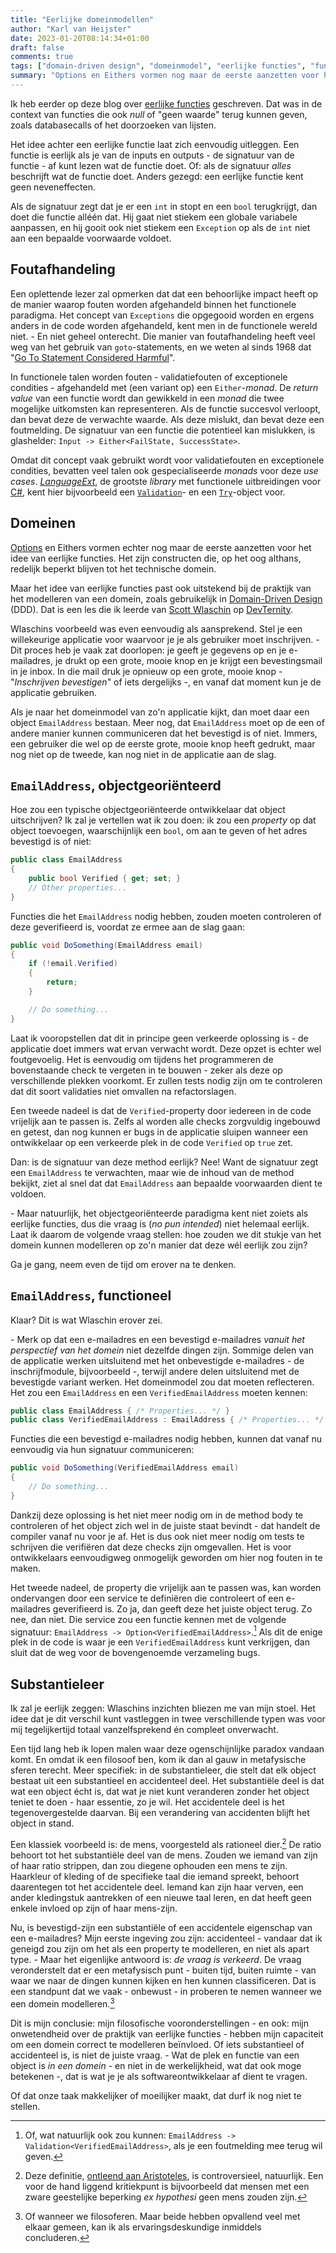 ```yaml
---
title: "Eerlijke domeinmodellen"
author: "Karl van Heijster"
date: 2023-01-20T08:14:34+01:00
draft: false
comments: true
tags: ["domain-driven design", "domeinmodel", "eerlijke functies", "functioneel programmeren", "leermoment", "modelleren", "monads", "objectgeoriënteerd programmeren", "options", "properties"]
summary: "Options en Eithers vormen nog maar de eerste aanzetten voor het idee van eerlijke functies. Het zijn constructen die, op het oog althans, redelijk beperkt blijven tot het technische domein. Maar het idee van eerlijke functies past ook uitstekend bij de praktijk van het modelleren van een domein, zoals gebruikelijk in Domain-Driven Design. Dat is een les die ik leerde van Scott Wlaschin op DevTernity."
---
```


Ik heb eerder op deze blog over [eerlijke functies](/blog/22/07/wat-zijn-eerlijke-functies/) geschreven. Dat was in de context van functies die ook *null* of "geen waarde" terug kunnen geven, zoals databasecalls of het doorzoeken van lijsten.


Het idee achter een eerlijke functie laat zich eenvoudig uitleggen. Een functie is eerlijk als je van de inputs en outputs - de signatuur van de functie - af kunt lezen wat de functie doet. Of: als de signatuur *alles* beschrijft wat de functie doet. Anders gezegd: een eerlijke functie kent geen neveneffecten.


Als de signatuur zegt dat je er een `int` in stopt en een `bool` terugkrijgt, dan doet die functie alléén dat. Hij gaat niet stiekem een globale variabele aanpassen, en hij gooit ook niet stiekem een `Exception` op als de `int` niet aan een bepaalde voorwaarde voldoet.


## Foutafhandeling


Een oplettende lezer zal opmerken dat dat een behoorlijke impact heeft op de manier waarop fouten worden afgehandeld binnen het functionele paradigma. Het concept van `Exceptions` die opgegooid worden en ergens anders in de code worden afgehandeld, kent men in de functionele wereld niet. - En niet geheel onterecht. Die manier van foutafhandeling heeft veel weg van het gebruik van `goto`-statements, en we weten al sinds 1968 dat "[Go To Statement Considered Harmful](https://homepages.cwi.nl/~storm/teaching/reader/Dijkstra68.pdf)".


In functionele talen worden fouten - validatiefouten of exceptionele condities - afgehandeld met (een variant op) een `Either`-*monad*. De *return value* van een functie wordt dan gewikkeld in een *monad* die twee mogelijke uitkomsten kan representeren. Als de functie succesvol verloopt, dan bevat deze de verwachte waarde. Als deze mislukt, dan bevat deze een foutmelding. De signatuur van een functie die potentieel kan mislukken, is glashelder: `Input -> Either<FailState, SuccessState>`. 


Omdat dit concept vaak gebruikt wordt voor validatiefouten en exceptionele condities, bevatten veel talen ook gespecialiseerde *monads* voor deze *use cases*. [*LanguageExt*](https://github.com/louthy/language-ext), de grootste *library* met functionele uitbreidingen voor [C#](https://learn.microsoft.com/en-us/dotnet/csharp/), kent hier bijvoorbeeld een [`Validation`](https://louthy.github.io/language-ext/LanguageExt.Core/Monads/Alternative%20Value%20Monads/Validation/index.html)- en een [`Try`](https://louthy.github.io/language-ext/LanguageExt.Core/Monads/Alternative%20Value%20Monads/Try/Try/index.html)-object voor.


## Domeinen


[Options](/blog/22/08/spelen-met-options/) en Eithers vormen echter nog maar de eerste aanzetten voor het idee van eerlijke functies. Het zijn constructen die, op het oog althans, redelijk beperkt blijven tot het technische domein.


Maar het idee van eerlijke functies past ook uitstekend bij de praktijk van het modelleren van een domein, zoals gebruikelijk in [Domain-Driven Design](https://en.wikipedia.org/wiki/Domain-driven_design) (DDD). Dat is een les die ik leerde van [Scott Wlaschin](https://scottwlaschin.com/) op [DevTernity](https://devternity.com/).


Wlaschins voorbeeld was even eenvoudig als aansprekend. Stel je een willekeurige applicatie voor waarvoor je je als gebruiker moet inschrijven. - Dit proces heb je vaak zat doorlopen: je geeft je gegevens op en je e-mailadres, je drukt op een grote, mooie knop en je krijgt een bevestingsmail in je inbox. In die mail druk je opnieuw op een grote, mooie knop - "*Inschrijven bevestigen*" of iets dergelijks -, en vanaf dat moment kun je de applicatie gebruiken.


Als je naar het domeinmodel van zo'n applicatie kijkt, dan moet daar een object `EmailAddress` bestaan. Meer nog, dat `EmailAddress` moet op de een of andere manier kunnen communiceren dat het bevestigd is of niet. Immers, een gebruiker die wel op de eerste grote, mooie knop heeft gedrukt, maar nog niet op de tweede, kan nog niet in de applicatie aan de slag.


## `EmailAddress`, objectgeoriënteerd


Hoe zou een typische objectgeoriënteerde ontwikkelaar dat object uitschrijven? Ik zal je vertellen wat ik zou doen: ik zou een *property* op dat object toevoegen, waarschijnlijk een `bool`, om aan te geven of het adres bevestigd is of niet:


```cs
public class EmailAddress 
{
    public bool Verified { get; set; }
    // Other properties...
}
```


Functies die het `EmailAddress` nodig hebben, zouden moeten controleren of deze geverifieerd is, voordat ze ermee aan de slag gaan:


```cs
public void DoSomething(EmailAddress email)
{
    if (!email.Verified)
    {
        return;
    }

    // Do something...
}
```


Laat ik vooropstellen dat dit in principe geen verkeerde oplossing is - de applicatie doet immers wat ervan verwacht wordt. Deze opzet is echter wel foutgevoelig. Het is eenvoudig om tijdens het programmeren de bovenstaande check te vergeten in te bouwen - zeker als deze op verschillende plekken voorkomt. Er zullen tests nodig zijn om te controleren dat dit soort validaties niet omvallen na refactorslagen.   


Een tweede nadeel is dat de `Verified`-property door iedereen in de code vrijelijk aan te passen is. Zelfs al worden alle checks zorgvuldig ingebouwd en getest, dan nog kunnen er bugs in de applicatie sluipen wanneer een ontwikkelaar op een verkeerde plek in de code `Verified` op `true` zet.


Dan: is de signatuur van deze method eerlijk? Nee! Want de signatuur zegt een `EmailAddress` te verwachten, maar wie de inhoud van de method bekijkt, ziet al snel dat dat `EmailAddress` aan bepaalde voorwaarden dient te voldoen. 


\- Maar natuurlijk, het objectgeoriënteerde paradigma kent niet zoiets als eerlijke functies, dus die vraag is (*no pun intended*) niet helemaal eerlijk. Laat ik daarom de volgende vraag stellen: hoe zouden we dit stukje van het domein kunnen modelleren op zo'n manier dat deze wél eerlijk zou zijn?


Ga je gang, neem even de tijd om erover na te denken.


## `EmailAddress`, functioneel


Klaar? Dit is wat Wlaschin erover zei.


\- Merk op dat een e-mailadres en een bevestigd e-mailadres *vanuit het perspectief van het domein* niet dezelfde dingen zijn. Sommige delen van de applicatie werken uitsluitend met het onbevestigde e-mailadres - de inschrijfmodule, bijvoorbeeld -, terwijl andere delen uitsluitend met de bevestigde variant werken. Het domeinmodel zou dat moeten reflecteren. Het zou een `EmailAddress` en een `VerifiedEmailAddress` moeten kennen:


```cs
public class EmailAddress { /* Properties... */ }
public class VerifiedEmailAddress : EmailAddress { /* Properties... */ }
```


Functies die een bevestigd e-mailadres nodig hebben, kunnen dat vanaf nu eenvoudig via hun signatuur communiceren:


```cs
public void DoSomething(VerifiedEmailAddress email)
{
    // Do something...
}

```


Dankzij deze oplossing is het niet meer nodig om in de method body te controleren of het object zich wel in de juiste staat bevindt - dat handelt de compiler vanaf nu voor je af. Het is dus ook niet meer nodig om tests te schrijven die verifiëren dat deze checks zijn omgevallen. Het is voor ontwikkelaars eenvoudigweg onmogelijk geworden om hier nog fouten in te maken.


Het tweede nadeel, de property die vrijelijk aan te passen was, kan worden ondervangen door een service te definiëren die controleert of een e-mailadres geverifieerd is. Zo ja, dan geeft deze het juiste object terug. Zo nee, dan niet. Die service zou een functie kennen met de volgende signatuur: `EmailAddress -> Option<VerifiedEmailAddress>`.[^1] Als dit de enige plek in de code is waar je een `VerifiedEmailAddress` kunt verkrijgen, dan sluit dat de weg voor de bovengenoemde verzameling bugs.


## Substantieleer


Ik zal je eerlijk zeggen: Wlaschins inzichten bliezen me van mijn stoel. Het idee dat je dit verschil kunt vastleggen in twee verschillende typen was voor mij tegelijkertijd totaal vanzelfsprekend én compleet onverwacht.


Een tijd lang heb ik lopen malen waar deze ogenschijnlijke paradox vandaan komt. En omdat ik een filosoof ben, kom ik dan al gauw in metafysische sferen terecht. Meer specifiek: in de substantieleer, die stelt dat elk object bestaat uit een substantieel en accidenteel deel. Het substantiële deel is dat wat een object écht is, dat wat je niet kunt veranderen zonder het object teniet te doen - haar essentie, zo je wil. Het accidentele deel is het tegenovergestelde daarvan. Bij een verandering van accidenten blijft het object in stand.


Een klassiek voorbeeld is: de mens, voorgesteld als rationeel dier.[^2] De ratio behoort tot het substantiële deel van de mens. Zouden we iemand van zijn of haar ratio strippen, dan zou diegene ophouden een mens te zijn. Haarkleur of kleding of de specifieke taal die iemand spreekt, behoort daarentegen tot het accidentele deel. Iemand kan zijn haar verven, een ander kledingstuk aantrekken of een nieuwe taal leren, en dat heeft geen enkele invloed op zijn of haar mens-zijn.


Nu, is bevestigd-zijn een substantiële of een accidentele eigenschap van een e-mailadres? Mijn eerste ingeving zou zijn: accidenteel - vandaar dat ik geneigd zou zijn om het als een property te modelleren, en niet als apart type. - Maar het eigenlijke antwoord is: *de vraag is verkeerd*. De vraag veronderstelt dat er een metafysisch punt - buiten tijd, buiten ruimte - van waar we naar de dingen kunnen kijken en hen kunnen classificeren. Dat is een standpunt dat we vaak - onbewust - in proberen te nemen wanneer we een domein modelleren.[^3] 


Dit is mijn conclusie: mijn filosofische vooronderstellingen - en ook: mijn onwetendheid over de praktijk van eerlijke functies - hebben mijn capaciteit om een domein correct te modelleren beïnvloed. Of iets substantieel of accidenteel is, is niet de juiste vraag. - Wat de plek en functie van een object is *in een domein* - en niet in de werkelijkheid, wat dat ook moge betekenen -, dat is wat je je als softwareontwikkelaar af dient te vragen.


Of dat onze taak makkelijker of moeilijker maakt, dat durf ik nog niet te stellen.


[^1]: Of, wat natuurlijk ook zou kunnen: `EmailAddress -> Validation<VerifiedEmailAddress>`, als je een foutmelding mee terug wil geven.

[^2]: Deze definitie, [ontleend aan Aristoteles](https://plato.stanford.edu/entries/aristotle/#EssHom), is controversieel, natuurlijk. Een voor de hand liggend kritiekpunt is bijvoorbeeld dat mensen met een zware geestelijke beperking *ex hypothesi* geen mens zouden zijn.

[^3]: Of wanneer we filosoferen. Maar beide hebben opvallend veel met elkaar gemeen, kan ik als ervaringsdeskundige inmiddels concluderen.
